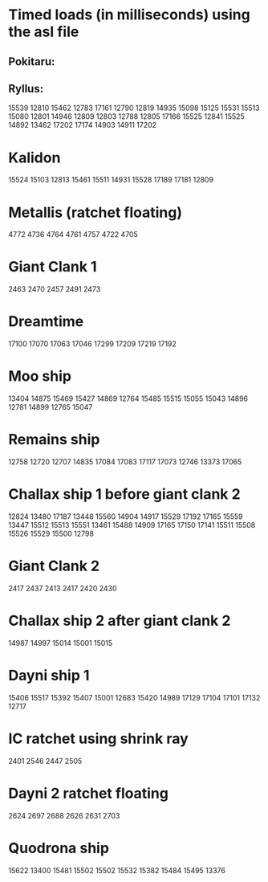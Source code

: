 # Timed loads (in milliseconds) using the asl file

## Pokitaru:


## Ryllus:
15539
12810
15462
12783
17161
12790
12819
14935
15098
15125
15531
15513
15080
12801
14946
12809
12803
12788
12805
17166
15525
12841
15525
14892
13462
17202
17174
14903 
14911 
17202

# Kalidon
15524
15103
12813
15461
15511
14931
15528
17189
17181
12809

# Metallis (ratchet floating)
4772
4736
4764
4761
4757
4722
4705

# Giant Clank 1
2463
2470
2457
2491
2473

# Dreamtime
17100
17070
17063
17046
17299
17209
17219
17192

# Moo ship
13404
14875
15469
15427
14869
12764
15485
15515
15055
15043
14896
12781
14899
12765
15047

# Remains ship
12758
12720
12707
14835
17084
17083
17117
17073
12746
13373
17065

# Challax ship 1 before giant clank 2
12824
13480
17187
13448
15560
14904
14917
15529
17192
17165
15559
13447
15512
15513
15551
13461
15488
14909
17165
17150
17141
15511
15508
15526
15529
15500
12798

# Giant Clank 2
2417
2437
2413
2417
2420
2430

# Challax ship 2 after giant clank 2
14987
14997
15014
15001
15015

# Dayni ship 1
15406
15517
15392
15407
15001
12683
15420
14989
17129
17104
17101
17132
12717

# IC ratchet using shrink ray
2401
2546
2447
2505

# Dayni 2 ratchet floating
2624
2697
2688
2626
2631
2703

# Quodrona ship
15622
13400
15481
15502
15502
15532
15382
15484
15495
13376
